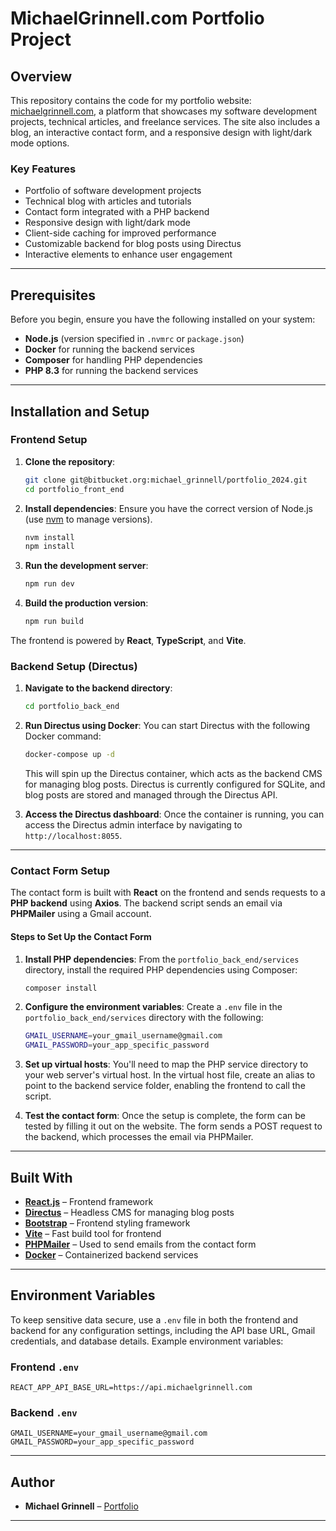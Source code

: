 # MichaelGrinnell.com Portfolio Project

## Overview

This repository contains the code for my portfolio website: [michaelgrinnell.com](https://michaelgrinnell.com), a platform that showcases my software development projects, technical articles, and freelance services. The site also includes a blog, an interactive contact form, and a responsive design with light/dark mode options.

### Key Features

- Portfolio of software development projects
- Technical blog with articles and tutorials
- Contact form integrated with a PHP backend
- Responsive design with light/dark mode
- Client-side caching for improved performance
- Customizable backend for blog posts using Directus
- Interactive elements to enhance user engagement

---

## Prerequisites

Before you begin, ensure you have the following installed on your system:

- **Node.js** (version specified in `.nvmrc` or `package.json`)
- **Docker** for running the backend services
- **Composer** for handling PHP dependencies
- **PHP 8.3** for running the backend services

---

## Installation and Setup

### Frontend Setup

1. **Clone the repository**:
   ```bash
   git clone git@bitbucket.org:michael_grinnell/portfolio_2024.git
   cd portfolio_front_end
   ```

2. **Install dependencies**:
   Ensure you have the correct version of Node.js (use [nvm](https://github.com/nvm-sh/nvm) to manage versions).
   ```bash
   nvm install
   npm install
   ```

3. **Run the development server**:
   ```bash
   npm run dev
   ```

4. **Build the production version**:
   ```bash
   npm run build
   ```

The frontend is powered by **React**, **TypeScript**, and **Vite**.

### Backend Setup (Directus)

1. **Navigate to the backend directory**:
   ```bash
   cd portfolio_back_end
   ```

2. **Run Directus using Docker**:
   You can start Directus with the following Docker command:
   ```bash
   docker-compose up -d
   ```

   This will spin up the Directus container, which acts as the backend CMS for managing blog posts. Directus is currently configured for SQLite, and blog posts are stored and managed through the Directus API.

3. **Access the Directus dashboard**:
   Once the container is running, you can access the Directus admin interface by navigating to `http://localhost:8055`.

---

### Contact Form Setup

The contact form is built with **React** on the frontend and sends requests to a **PHP backend** using **Axios**. The backend script sends an email via **PHPMailer** using a Gmail account.

#### Steps to Set Up the Contact Form

1. **Install PHP dependencies**:
   From the `portfolio_back_end/services` directory, install the required PHP dependencies using Composer:
   ```bash
   composer install
   ```

2. **Configure the environment variables**:
   Create a `.env` file in the `portfolio_back_end/services` directory with the following:
   ```bash
   GMAIL_USERNAME=your_gmail_username@gmail.com
   GMAIL_PASSWORD=your_app_specific_password
   ```

3. **Set up virtual hosts**:
   You'll need to map the PHP service directory to your web server's virtual host. In the virtual host file, create an alias to point to the backend service folder, enabling the frontend to call the script.

4. **Test the contact form**:
   Once the setup is complete, the form can be tested by filling it out on the website. The form sends a POST request to the backend, which processes the email via PHPMailer.

---

## Built With

- **[React.js](https://reactjs.org/)** – Frontend framework
- **[Directus](https://directus.io/)** – Headless CMS for managing blog posts
- **[Bootstrap](https://getbootstrap.com/)** – Frontend styling framework
- **[Vite](https://vitejs.dev/)** – Fast build tool for frontend
- **[PHPMailer](https://github.com/PHPMailer/PHPMailer)** – Used to send emails from the contact form
- **[Docker](https://www.docker.com/)** – Containerized backend services

---

## Environment Variables

To keep sensitive data secure, use a `.env` file in both the frontend and backend for any configuration settings, including the API base URL, Gmail credentials, and database details. Example environment variables:

### Frontend `.env`
```
REACT_APP_API_BASE_URL=https://api.michaelgrinnell.com
```

### Backend `.env`
```
GMAIL_USERNAME=your_gmail_username@gmail.com
GMAIL_PASSWORD=your_app_specific_password
```

---

## Author

- **Michael Grinnell** – [Portfolio](https://michaelgrinnell.com)

---

